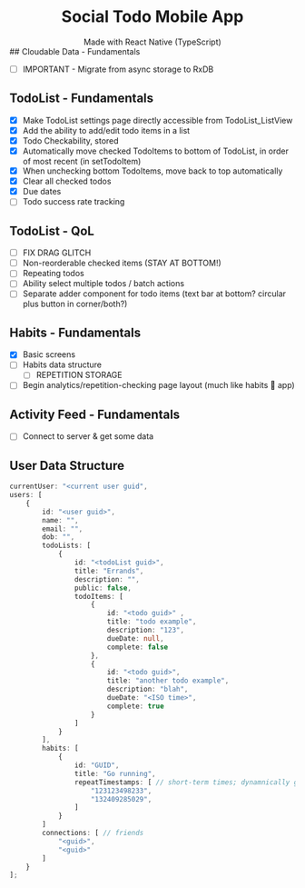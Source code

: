 

<div align="center">
<h1>Social Todo Mobile App</h1>
Made with React Native (TypeScript)
</div>
## Cloudable Data - Fundamentals

- [ ] IMPORTANT - Migrate from async storage to RxDB

## TodoList - Fundamentals

- [x] Make TodoList settings page directly accessible from TodoList_ListView 
- [x] Add the ability to add/edit todo items in a list
- [x] Todo Checkability, stored
- [x] Automatically move checked TodoItems to bottom of TodoList, in order of most recent (in setTodoItem)
- [x] When unchecking bottom TodoItems, move back to top automatically
- [x] Clear all checked todos
- [x] Due dates
- [ ] Todo success rate tracking

## TodoList - QoL

- [ ] FIX DRAG GLITCH
- [ ] Non-reorderable checked items (STAY AT BOTTOM!)
- [ ] Repeating todos
- [ ] Ability select multiple todos / batch actions
- [ ] Separate adder component for todo items (text bar at bottom? circular plus button in corner/both?)

## Habits - Fundamentals

- [x] Basic screens
- [ ] Habits data structure
  - [ ] REPETITION STORAGE
- [ ] Begin analytics/repetition-checking page layout (much like habits 🔄 app)

## Activity Feed - Fundamentals

- [ ] Connect to server & get some data

##  User Data Structure  


```ts
currentUser: "<current user guid",
users: [
    {
        id: "<user guid>",
        name: "",
        email: "",
        dob: "",
        todoLists: [
            {
                id: "<todoList guid>",
                title: "Errands",
                description: "",
                public: false,
                todoItems: [
                    {
                        id: "<todo guid>" ,
                    	title: "todo example",
                    	description: "123",
                        dueDate: null,
                        complete: false
                    },
                    {
                        id: "<todo guid>",
                        title: "another todo example",
                        description: "blah",
                        dueDate: "<ISO time>",
                        complete: true
                    }
                ]
            }
        ],
        habits: [
            {
                id: "GUID",
                title: "Go running",
                repeatTimestamps: [ // short-term times; dynamnically generated for now
                    "123123498233",
                    "132409285029",
                ]
            }
        ]
        connections: [ // friends
            "<guid>",
            "<guid>"
        ]
    }
];
```
